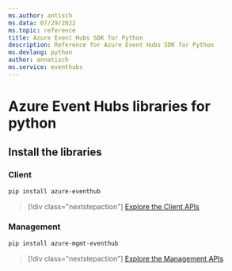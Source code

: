 ```yaml
---
ms.author: antisch
ms.data: 07/29/2022
ms.topic: reference
title: Azure Event Hubs SDK for Python
description: Reference for Azure Event Hubs SDK for Python
ms.devlang: python
author: annatisch
ms.service: eventhubs
---
```

# Azure Event Hubs libraries for python

## Install the libraries


### Client

```bash
pip install azure-eventhub
```
> [!div class="nextstepaction"]
> [Explore the Client APIs](/python/api/overview/azure/eventhub-readme)


### Management

```bash
pip install azure-mgmt-eventhub
```
> [!div class="nextstepaction"]
> [Explore the Management APIs](/python/api/overview/azure/eventhubs/management)